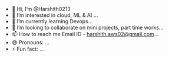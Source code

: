 - 👋 Hi, I’m @Harshith0213
- 👀 I’m interested in cloud, ML & AI ...
- 🌱 I’m currently learning Devops...
- 💞️ I’m looking to collaborate on mini projects, part time works...
- 📫 How to reach me Email ID - harshith.aws02@gmail.com...
- 😄 Pronouns: ...
- ⚡ Fun fact: ...

<!---
Harshith0213/Harshith0213 is a ✨ special ✨ repository because its `README.md` (this file) appears on your GitHub profile.
You can click the Preview link to take a look at your changes.
--->
